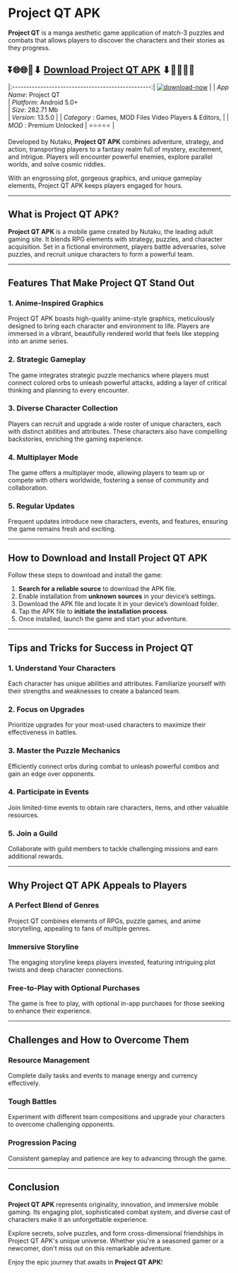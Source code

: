 # Project QT APK

**Project QT** is a manga aesthetic game application of match-3 puzzles and combats that allows players to discover the characters and their stories as they progress.  



## ⏬🌐🌐📌⬇ [Download Project QT APK](https://newsloopy.com/project-qt-apk/) ⬇📌🌐🌐⏬

|:-------------------------------------------------:|
[![download-now](https://github.com/user-attachments/assets/22657e67-9d2d-46af-a41a-5d365d2ddc1f)](https://newsloopy.com/project-qt-apk/)  |
| *App Name*: Project QT                     
| *Platform*: Android 5.0+                     
| *Size*: 282.71 Mb                                                  
| *Version*: 13.5.0    |
| *Category* : Games, MOD Files Video Players & Editors, |
| *MOD* : Premium Unlocked
| ⭐⭐⭐⭐⭐ |

Developed by Nutaku, **Project QT APK** combines adventure, strategy, and action, transporting players to a fantasy realm full of mystery, excitement, and intrigue. Players will encounter powerful enemies, explore parallel worlds, and solve cosmic riddles.  

With an engrossing plot, gorgeous graphics, and unique gameplay elements, Project QT APK keeps players engaged for hours.  

---

## What is Project QT APK?

**Project QT APK** is a mobile game created by Nutaku, the leading adult gaming site. It blends RPG elements with strategy, puzzles, and character acquisition. Set in a fictional environment, players battle adversaries, solve puzzles, and recruit unique characters to form a powerful team.  

---

## Features That Make Project QT Stand Out

### 1. Anime-Inspired Graphics  
Project QT APK boasts high-quality anime-style graphics, meticulously designed to bring each character and environment to life. Players are immersed in a vibrant, beautifully rendered world that feels like stepping into an anime series.  

### 2. Strategic Gameplay  
The game integrates strategic puzzle mechanics where players must connect colored orbs to unleash powerful attacks, adding a layer of critical thinking and planning to every encounter.  

### 3. Diverse Character Collection  
Players can recruit and upgrade a wide roster of unique characters, each with distinct abilities and attributes. These characters also have compelling backstories, enriching the gaming experience.  

### 4. Multiplayer Mode  
The game offers a multiplayer mode, allowing players to team up or compete with others worldwide, fostering a sense of community and collaboration.  

### 5. Regular Updates  
Frequent updates introduce new characters, events, and features, ensuring the game remains fresh and exciting.  

---

## How to Download and Install Project QT APK

Follow these steps to download and install the game:  

1. **Search for a reliable source** to download the APK file.  
2. Enable installation from **unknown sources** in your device’s settings.  
3. Download the APK file and locate it in your device’s download folder.  
4. Tap the APK file to **initiate the installation process**.  
5. Once installed, launch the game and start your adventure.  

---

## Tips and Tricks for Success in Project QT  

### 1. Understand Your Characters  
Each character has unique abilities and attributes. Familiarize yourself with their strengths and weaknesses to create a balanced team.  

### 2. Focus on Upgrades  
Prioritize upgrades for your most-used characters to maximize their effectiveness in battles.  

### 3. Master the Puzzle Mechanics  
Efficiently connect orbs during combat to unleash powerful combos and gain an edge over opponents.  

### 4. Participate in Events  
Join limited-time events to obtain rare characters, items, and other valuable resources.  

### 5. Join a Guild  
Collaborate with guild members to tackle challenging missions and earn additional rewards.  

---

## Why Project QT APK Appeals to Players  

### A Perfect Blend of Genres  
Project QT combines elements of RPGs, puzzle games, and anime storytelling, appealing to fans of multiple genres.  

### Immersive Storyline  
The engaging storyline keeps players invested, featuring intriguing plot twists and deep character connections.  

### Free-to-Play with Optional Purchases  
The game is free to play, with optional in-app purchases for those seeking to enhance their experience.  

---

## Challenges and How to Overcome Them  

### Resource Management  
Complete daily tasks and events to manage energy and currency effectively.  

### Tough Battles  
Experiment with different team compositions and upgrade your characters to overcome challenging opponents.  

### Progression Pacing  
Consistent gameplay and patience are key to advancing through the game.  

---

## Conclusion  

**Project QT APK** represents originality, innovation, and immersive mobile gaming. Its engaging plot, sophisticated combat system, and diverse cast of characters make it an unforgettable experience.  

Explore secrets, solve puzzles, and form cross-dimensional friendships in Project QT APK's unique universe. Whether you're a seasoned gamer or a newcomer, don't miss out on this remarkable adventure.  

Enjoy the epic journey that awaits in **Project QT APK**!  
